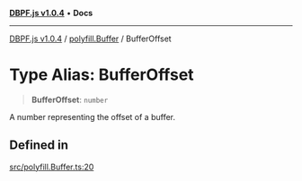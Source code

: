 [**DBPF.js v1.0.4**](../../README.md) • **Docs**

***

[DBPF.js v1.0.4](../../README.md) / [polyfill.Buffer](../README.md) / BufferOffset

# Type Alias: BufferOffset

> **BufferOffset**: `number`

A number representing the offset of a buffer.

## Defined in

[src/polyfill.Buffer.ts:20](https://github.com/anonhostpi/DBPF.js/blob/5970b3db05862f3a4fc27886740f0325e027cf60/src/polyfill.Buffer.ts#L20)
